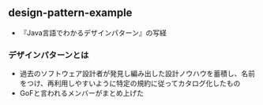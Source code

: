 ## design-pattern-example
- 『Java言語でわかるデザインパターン』の写経

### デザインパターンとは
- 過去のソフトウェア設計者が発見し編み出した設計ノウハウを蓄積し、名前をつけ、再利用しやすいように特定の規約に従ってカタログ化したもの
- GoFと言われるメンバーがまとめ上げた
